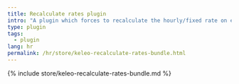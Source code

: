 ```yaml
---
title: Recalculate rates plugin
intro: "A plugin which forces to recalculate the hourly/fixed rate on every timesheet update"
type: plugin
tags:
  - plugin
lang: hr
permalink: /hr/store/keleo-recalculate-rates-bundle.html
---
```


{% include store/keleo-recalculate-rates-bundle.md %}
